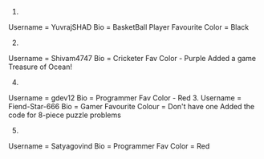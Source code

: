 1.
Username = YuvrajSHAD
Bio = BasketBall Player
Favourite Color = Black

2.
Username = Shivam4747
Bio = Cricketer
Fav Color - Purple
Added a game Treasure of Ocean!

4. 
Username = gdev12
Bio = Programmer
Fav Color - Red
3.
Username = Fiend-Star-666
Bio = Gamer
Favourite Colour = Don't have one
Added the code for 8-piece puzzle problems

5. 
Username = Satyagovind
Bio = Programmer 
Fav Color = Red 

